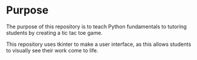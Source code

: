 # Purpose
The purpose of this repository is to teach Python fundamentals to tutoring students by creating a tic tac toe game.

This repository uses tkinter to make a user interface, as this allows students to visually see their work come to life.